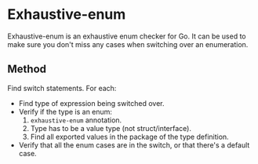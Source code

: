 # Exhaustive-enum

Exhaustive-enum is an exhaustive enum checker for Go. It can be used to make sure you don't miss any cases when switching over an enumeration.

## Method

Find switch statements. For each:

* Find type of expression being switched over.
* Verify if the type is an enum:
  1. `exhaustive-enum` annotation.
  2. Type has to be a value type (not struct/interface).
  3. Find all exported values in the package of the type definition.
* Verify that all the enum cases are in the switch, or that there's a default case.
